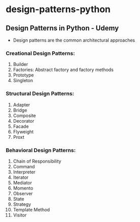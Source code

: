 # design-patterns-python

## Design Patterns in Python - Udemy

- Design patterns are the common architectural approaches

### Creational Design Patterns:
1. Builder
2. Factories: Abstract factory and factory methods
3. Prototype
4. Singleton

### Structural Design Patterns:
1. Adapter
2. Bridge
3. Composite
4. Decorator
5. Facade
6. Flyweight
7. Proxt

### Behavioral Design Patterns:
1. Chain of Responsibility
2. Command
3. Interpreter
4. Iterator
5. Mediator
6. Momento
7. Observer
8. State
9. Strategy
10. Template Method
11. Visitor

